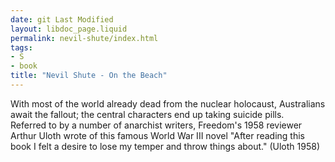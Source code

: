 ```yaml
---
date: git Last Modified
layout: libdoc_page.liquid
permalink: nevil-shute/index.html
tags:
- S
- book
title: "Nevil Shute - On the Beach"
---
```


With most of the world already dead from the nuclear  holocaust, Australians await the fallout; the central characters end up taking  suicide pills.
 
Referred to by a number of anarchist writers, Freedom's  1958 reviewer Arthur Uloth wrote of this famous World War III novel "After  reading this book I felt a desire to lose my temper and throw things about." (Uloth  1958)